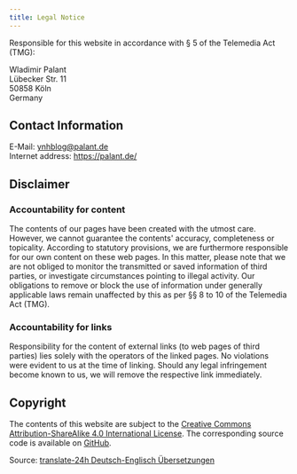 ```yaml
---
title: Legal Notice
---
```


Responsible for this website in accordance with § 5 of the Telemedia Act (TMG):

Wladimir Palant\
Lübecker Str. 11\
50858 Köln\
Germany

## Contact Information

E-Mail: [ynhblog@palant.de](mailto:ynhblog@palant.de)\
Internet address: https://palant.de/

## Disclaimer

### Accountability for content

The contents of our pages have been created with the utmost care. However, we cannot guarantee the contents' accuracy, completeness or topicality. According to statutory provisions, we are furthermore responsible for our own content on these web pages. In this matter, please note that we are not obliged to monitor the transmitted or saved information of third parties, or investigate circumstances pointing to illegal activity. Our obligations to remove or block the use of information under generally applicable laws remain unaffected by this as per §§ 8 to 10 of the Telemedia Act (TMG).

### Accountability for links

Responsibility for the content of external links (to web pages of third parties) lies solely with the operators of the linked pages. No violations were evident to us at the time of linking. Should any legal infringement become known to us, we will remove the respective link immediately.

## Copyright

The contents of this website are subject to the [Creative Commons Attribution-ShareAlike 4.0 International License](http://creativecommons.org/licenses/by-sa/4.0/). The corresponding source code is available on [GitHub](https://github.com/palant/pfp-website/).

Source: [translate-24h Deutsch-Englisch Übersetzungen](http://www.translate-24h.de/)
